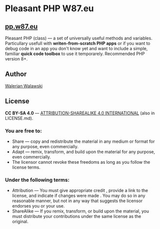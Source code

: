 #  Pleasant PHP W87.eu
## [pp.w87.eu](https://pp.w87.eu/)
Pleasant PHP (class) — a set of universally useful methods and variables.
Particullary usefull with **writen-from-scratch PHP apps** or if you want to debug code in an app you don't know yet and want to include a simple, familiar **quick code toolbox** to use it temporarely.
Recommended PHP version 8+.

## Author
[Walerian Walawski](https://w87.eu/)

## License
**CC BY-SA 4.0** — [ATTRIBUTION-SHAREALIKE 4.0 INTERNATIONAL](https://creativecommons.org/licenses/by-sa/4.0/) (also in LICENSE.md).

### You are free to:
* Share — copy and redistribute the material in any medium or format for any purpose, even commercially.
* Adapt — remix, transform, and build upon the material for any purpose, even commercially.
* The licensor cannot revoke these freedoms as long as you follow the license terms.
### Under the following terms:
* Attribution — You must give appropriate credit , provide a link to the license, and indicate if changes were made . You may do so in any reasonable manner, but not in any way that suggests the licensor endorses you or your use.
* ShareAlike — If you remix, transform, or build upon the material, you must distribute your contributions under the same license as the original.
